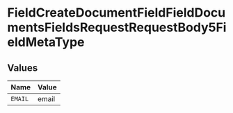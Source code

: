 # FieldCreateDocumentFieldFieldDocumentsFieldsRequestRequestBody5FieldMetaType


## Values

| Name    | Value   |
| ------- | ------- |
| `EMAIL` | email   |